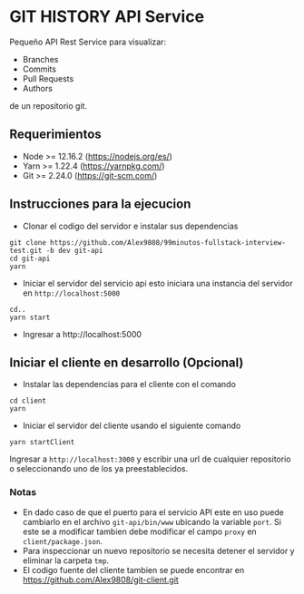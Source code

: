 # GIT HISTORY API Service
Pequeño API Rest Service para visualizar: 
* Branches
* Commits
* Pull Requests
* Authors

de un repositorio git.

## Requerimientos
* Node >= 12.16.2 (https://nodejs.org/es/)
* Yarn >= 1.22.4 (https://yarnpkg.com/)
* Git >= 2.24.0 (https://git-scm.com/)

## Instrucciones para la ejecucion
* Clonar el codigo del servidor e instalar sus dependencias
````
git clone https://github.com/Alex9808/99minutos-fullstack-interview-test.git -b dev git-api
cd git-api
yarn
````
* Iniciar el servidor del servicio api esto iniciara una instancia del servidor en ``http://localhost:5000``
````
cd..
yarn start
````
* Ingresar a http://localhost:5000

## Iniciar el cliente en desarrollo (Opcional)
* Instalar las dependencias para el cliente con el comando 
````
cd client
yarn
````
* Iniciar el servidor del cliente usando el siguiente comando
````
yarn startClient 
````
Ingresar a ``http://localhost:3000`` y escribir una url de cualquier repositorio o seleccionando uno de los ya preestablecidos.

 ### Notas
 * En dado caso de que el puerto para el servicio API este en uso puede cambiarlo en el archivo ``git-api/bin/www`` ubicando la variable ``port``. Si este se a modificar tambien debe modificar el campo ``proxy`` en ``client/package.json``.
 * Para inspeccionar un nuevo repositorio se necesita detener el servidor y eliminar la carpeta ``tmp``.
 * El codigo fuente del cliente tambien se puede encontrar en https://github.com/Alex9808/git-client.git